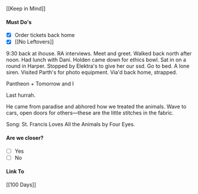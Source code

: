 [[Keep in Mind]]
#### Must Do's
- [x] Order tickets back home
- [x] [[No Leftovers]]

9:30 back at ihouse. RA interviews. Meet and greet. Walked back north after noon. Had lunch with Dani. Holden came down for ethics bowl. Sat in on a round in Harper. Stopped by Elektra's to give her our ssd. Go to bed. A lone siren. Visited Parth's for photo equipment. Via'd back home, strapped.

Pantheon + Tomorrow and I

Last hurrah.

He came from paradise and abhored how we treated the animals.
Wave to cars, open doors for others—these are the little stitches in the fabric.

Song: St. Francis Loves All the Animals by Four Eyes.
#### Are we closer?
- [ ] Yes
- [ ] No
#### Link To
[[100 Days]]

